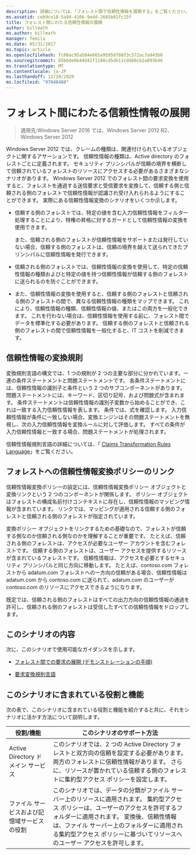 ```yaml
---
description: 詳細については、「フォレスト間で信頼性情報を展開する」をご覧ください。
ms.assetid: ceb9ce18-5a94-4166-9edd-2685b81fc15f
title: フォレスト間にわたる信頼性情報の展開
author: billmath
ms.author: billmath
manager: femila
ms.date: 05/31/2017
ms.topic: article
ms.openlocfilehash: fc08ac95a584e665a95958f88f3c572ac7a943b6
ms.sourcegitcommit: 65b6de6b44d41f1180c45db11cdd60cb2a093b46
ms.translationtype: MT
ms.contentlocale: ja-JP
ms.lasthandoff: 12/10/2020
ms.locfileid: "97048480"
---
```

# <a name="deploy-claims-across-forests"></a>フォレスト間にわたる信頼性情報の展開

>適用先:Windows Server 2016 では、Windows Server 2012 R2、Windows Server 2012

Windows Server 2012 では、クレームの種類は、関連付けられているオブジェクトに関するアサーションです。 信頼性情報の種類は、Active directory のフォレストごとに定義されます。 セキュリティ プリンシパルが信頼の境界を横断して信頼されているフォレストのリソースにアクセスする必要があるさまざまなシナリオがあります。 Windows Server 2012 でのフォレスト間の要求変換を使用すると、フォレストを通過する送信要求と受信要求を変換して、信頼する側と信頼される側のフォレストで信頼性情報が認識され受け入れられるようにすることができます。 実際にある信頼性情報変換のシナリオをいくつか示します。

-   信頼する側のフォレストでは、特定の値を含む入力信頼性情報をフィルター処理することにより、特権の昇格に対するガードとして信頼性情報の変換を使用できます。

    また、信頼される側のフォレストが信頼性情報をサポートまたは発行していない場合、信頼する側のフォレストは、信頼の境界を越えて送られてきたプリンシパルに信頼性情報を発行できます。

-   信頼される側のフォレストでは、信頼性情報の変換を使用して、特定の信頼性情報の種類およびと特定の値を持つ信頼性情報が信頼する側のフォレストに送られるのを防ぐことができます。

-   また、信頼性情報の変換を使用すると、信頼する側のフォレストと信頼される側のフォレストの間で、異なる信頼性情報の種類をマップできます。 これにより、信頼性情報の種類、信頼性情報の値、またはこの両方を一般化できます。 これを行わない場合は、信頼性情報を使用する前に、フォレスト間でデータを標準化する必要があります。 信頼する側のフォレストと信頼される側のフォレストの間で信頼性情報を一般化すると、IT コストを削減できます。

## <a name="claim-transformation-rules"></a>信頼性情報の変換規則
変換規則言語の構文では、1 つの規則が 2 つの主要な部分に分かれています。一連の条件ステートメントと問題ステートメントです。 各条件ステートメントには、信頼性情報の識別子と条件という 2 つのサブコンポーネントがあります。 問題ステートメントには、キーワード、区切り記号、および問題式が含まれます。 条件ステートメントは信頼性情報の識別子変数から始めることができ、これは一致する入力信頼性情報を表します。 条件では、式を確認します。 入力信頼性情報が条件に一致しない場合、変換エンジンはその問題ステートメントを無視し、次の入力信頼性情報を変換ルールに対して評価します。 すべての条件が入力信頼性情報と一致する場合、問題ステートメントが処理されます。

信頼性情報規則言語の詳細については、「 [Claims Transformation Rules Language](Claims-Transformation-Rules-Language.md)」をご覧ください。

## <a name="linking-claim-transformation-policies-to-forests"></a>フォレストへの信頼性情報変換ポリシーのリンク
信頼性情報変換ポリシーの設定には、信頼性情報変換ポリシー オブジェクトと変換リンクという 2 つのコンポーネントが関係します。 ポリシー オブジェクトはフォレストの構成名前付けコンテキストに存在し、信頼性情報のマッピング情報が含まれています。 リンクでは、マッピングが適用される信頼する側のフォレストと信頼される側のフォレストが指定されています。

変換ポリシー オブジェクトをリンクするための基礎なので、フォレストが信頼する側なのか信頼される側なのかを理解することが重要です。 たとえば、信頼される側のフォレストは、アクセスが必要なユーザー アカウントを含むフォレストです。 信頼する側のフォレストは、ユーザー アクセスを提供するリソースが含まれているフォレストです。 信頼性情報は、アクセスを必要とするセキュリティ プリンシパルと同じ方向に移動します。 たとえば、contoso.com フォレストから adatum.com フォレストへの一方向の信頼がある場合、信頼性情報は adatum.com から contoso.com に送られて、adatum.com のユーザーが contoso.com のリソースにアクセスできるようになります。

既定では、信頼される側のフォレストはすべての出力方向の信頼性情報の通過を許可し、信頼される側のフォレストは受信したすべての信頼性情報をドロップします。

## <a name="in-this-scenario"></a>このシナリオの内容
次に、このシナリオで使用可能なガイダンスを示します。

-   [フォレスト間での要求の展開 &#40;デモンストレーションの手順&#41;](Deploy-Claims-Across-Forests--Demonstration-Steps-.md)

-   [要求変換規則言語](Claims-Transformation-Rules-Language.md)

## <a name="roles-and-features-included-in-this-scenario"></a><a name="BKMK_NEW"></a>このシナリオに含まれている役割と機能
次の表で、このシナリオに含まれている役割と機能を紹介すると共に、それをシナリオに活かす方法について説明します。

|役割/機能|このシナリオのサポート方法|
|-----------------|---------------------------------|
|Active Directory ドメイン サービス|このシナリオでは、2 つの Active Directory フォレストと双方向の信頼を設定する必要があります。 両方のフォレストに信頼性情報があります。 さらに、リソースが置かれている信頼する側のフォレストに集約型アクセス ポリシーを設定します。|
|ファイル サービスおよび記憶域サービスの役割|このシナリオでは、データの分類がファイル サーバー上のリソースに適用されます。 集約型アクセス ポリシーは、ユーザーのアクセスを許可するフォルダーに適用されます。 変換後、信頼性情報は、ファイル サーバー上のフォルダーに適用される集約型アクセス ポリシーに基づいてリソースへのユーザー アクセスを許可します。|



